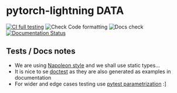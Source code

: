 # pytorch-lightning DATA

[![CI full testing](https://github.com/PyTorchLightning/lightning-data/workflows/CI%20full%20testing/badge.svg?branch=master&event=push)](https://github.com/PyTorchLightning/lightning-data/actions?query=workflow%3A%22CI+testing%22)
![Check Code formatting](https://github.com/PyTorchLightning/lightning-data/workflows/Check%20Code%20formatting/badge.svg?branch=master&event=push)
![Docs check](https://github.com/PyTorchLightning/lightning-data/workflows/Docs%20check/badge.svg?branch=master&event=push)
[![Documentation Status](https://readthedocs.org/projects/pt-lightning-data/badge/?version=latest)](https://pt-lightning-data.readthedocs.io/en/latest/?badge=latest)

## Tests / Docs notes

* We are using [Napoleon style](https://www.sphinx-doc.org/en/master/usage/extensions/napoleon.html) and we shall use static types...
* It is nice to se [doctest](https://docs.python.org/3/library/doctest.html) as they are also generated as examples in documentation
* For wider and edge cases testing use [pytest parametrization](https://docs.pytest.org/en/stable/parametrize.html) :]
